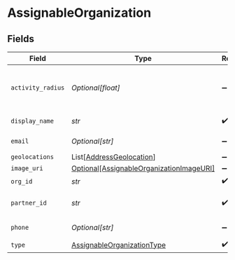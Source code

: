 # AssignableOrganization


## Fields

| Field                                                                                             | Type                                                                                              | Required                                                                                          | Description                                                                                       | Example                                                                                           |
| ------------------------------------------------------------------------------------------------- | ------------------------------------------------------------------------------------------------- | ------------------------------------------------------------------------------------------------- | ------------------------------------------------------------------------------------------------- | ------------------------------------------------------------------------------------------------- |
| `activity_radius`                                                                                 | *Optional[float]*                                                                                 | :heavy_minus_sign:                                                                                | Activity radius, in km, the partner is operating in                                               | 50                                                                                                |
| `display_name`                                                                                    | *str*                                                                                             | :heavy_check_mark:                                                                                | N/A                                                                                               | Example Partner Organization                                                                      |
| `email`                                                                                           | *Optional[str]*                                                                                   | :heavy_minus_sign:                                                                                | N/A                                                                                               | Email of Partner Organization                                                                     |
| `geolocations`                                                                                    | List[[AddressGeolocation](../../models/shared/addressgeolocation.md)]                             | :heavy_minus_sign:                                                                                | N/A                                                                                               |                                                                                                   |
| `image_uri`                                                                                       | [Optional[AssignableOrganizationImageURI]](../../models/shared/assignableorganizationimageuri.md) | :heavy_minus_sign:                                                                                | N/A                                                                                               |                                                                                                   |
| `org_id`                                                                                          | *str*                                                                                             | :heavy_check_mark:                                                                                | N/A                                                                                               | 123                                                                                               |
| `partner_id`                                                                                      | *str*                                                                                             | :heavy_check_mark:                                                                                | N/A                                                                                               | e45a6dc2-3795-43a3-ae0f-6b6760f310fc                                                              |
| `phone`                                                                                           | *Optional[str]*                                                                                   | :heavy_minus_sign:                                                                                | N/A                                                                                               | Phone number of Partner                                                                           |
| `type`                                                                                            | [AssignableOrganizationType](../../models/shared/assignableorganizationtype.md)                   | :heavy_check_mark:                                                                                | N/A                                                                                               | partner_organization                                                                              |
